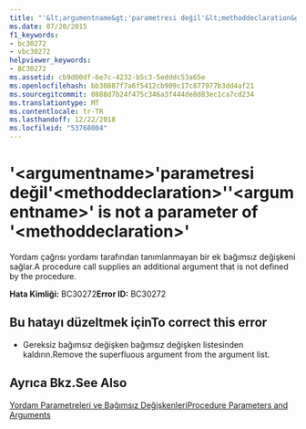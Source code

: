 ```yaml
---
title: "'&lt;argumentname&gt;'parametresi değil'&lt;methoddeclaration&gt;'"
ms.date: 07/20/2015
f1_keywords:
- bc30272
- vbc30272
helpviewer_keywords:
- BC30272
ms.assetid: cb9d00df-6e7c-4232-b5c3-5edddc53a65e
ms.openlocfilehash: bb30887f7a6f5412cb909c17c877977b3dd4af21
ms.sourcegitcommit: 0888d7b24f475c346a3f444de8d83ec1ca7cd234
ms.translationtype: MT
ms.contentlocale: tr-TR
ms.lasthandoff: 12/22/2018
ms.locfileid: "53768004"
---
```

# <a name="ltargumentnamegt-is-not-a-parameter-of-ltmethoddeclarationgt"></a><span data-ttu-id="6f6fb-102">'&lt;argumentname&gt;'parametresi değil'&lt;methoddeclaration&gt;'</span><span class="sxs-lookup"><span data-stu-id="6f6fb-102">'&lt;argumentname&gt;' is not a parameter of '&lt;methoddeclaration&gt;'</span></span>
<span data-ttu-id="6f6fb-103">Yordam çağrısı yordamı tarafından tanımlanmayan bir ek bağımsız değişkeni sağlar.</span><span class="sxs-lookup"><span data-stu-id="6f6fb-103">A procedure call supplies an additional argument that is not defined by the procedure.</span></span>  
  
 <span data-ttu-id="6f6fb-104">**Hata Kimliği:** BC30272</span><span class="sxs-lookup"><span data-stu-id="6f6fb-104">**Error ID:** BC30272</span></span>  
  
## <a name="to-correct-this-error"></a><span data-ttu-id="6f6fb-105">Bu hatayı düzeltmek için</span><span class="sxs-lookup"><span data-stu-id="6f6fb-105">To correct this error</span></span>  
  
-   <span data-ttu-id="6f6fb-106">Gereksiz bağımsız değişken bağımsız değişken listesinden kaldırın.</span><span class="sxs-lookup"><span data-stu-id="6f6fb-106">Remove the superfluous argument from the argument list.</span></span>  
  
## <a name="see-also"></a><span data-ttu-id="6f6fb-107">Ayrıca Bkz.</span><span class="sxs-lookup"><span data-stu-id="6f6fb-107">See Also</span></span>  
 [<span data-ttu-id="6f6fb-108">Yordam Parametreleri ve Bağımsız Değişkenleri</span><span class="sxs-lookup"><span data-stu-id="6f6fb-108">Procedure Parameters and Arguments</span></span>](../../visual-basic/programming-guide/language-features/procedures/procedure-parameters-and-arguments.md)  

